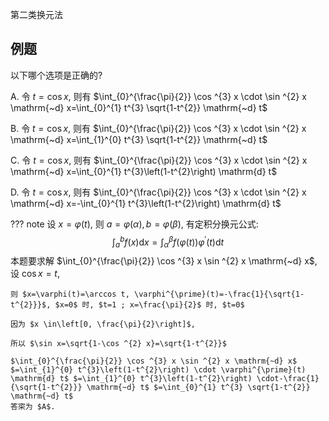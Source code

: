 第二类换元法

## 例题
以下哪个选项是正确的?

A. 令 $t=\cos x$, 则有
$\int_{0}^{\frac{\pi}{2}} \cos ^{3} x \cdot \sin ^{2} x \mathrm{~d} x=\int_{0}^{1} t^{3} \sqrt{1-t^{2}} \mathrm{~d} t$

B. 令 $t=\cos x$, 则有
$\int_{0}^{\frac{\pi}{2}} \cos ^{3} x \cdot \sin ^{2} x \mathrm{~d} x=\int_{1}^{0} t^{3} \sqrt{1-t^{2}} \mathrm{~d} t$

C. 令 $t=\cos x$, 则有
$\int_{0}^{\frac{\pi}{2}} \cos ^{3} x \cdot \sin ^{2} x \mathrm{~d} x=\int_{0}^{1} t^{3}\left(1-t^{2}\right) \mathrm{d} t$

D. 令 $t=\cos x$, 则有 $\int_{0}^{\frac{\pi}{2}} \cos ^{3} x \cdot \sin ^{2} x \mathrm{~d} x=-\int_{0}^{1} t^{3}\left(1-t^{2}\right) \mathrm{d} t$

??? note
    设 $x=\varphi(t)$, 则 $a=\varphi(\alpha), b=\varphi(\beta)$, 有定积分换元公式:
    $$
    \int_{a}^{b} f(x) \mathrm{d} x=\int_{\alpha}^{\beta} f(\varphi(t)) \varphi^{\prime}(t) \mathrm{d} t
    $$
    本题要求解 $\int_{0}^{\frac{\pi}{2}} \cos ^{3} x \sin ^{2} x \mathrm{~d} x$, 设 $\cos x=t$, 

    则 $x=\varphi(t)=\arccos t, \varphi^{\prime}(t)=-\frac{1}{\sqrt{1-t^{2}}}$, $x=0$ 时, $t=1 ; x=\frac{\pi}{2}$ 时, $t=0$

    因为 $x \in\left[0, \frac{\pi}{2}\right]$, 

    所以 $\sin x=\sqrt{1-\cos ^{2} x}=\sqrt{1-t^{2}}$

    $\int_{0}^{\frac{\pi}{2}} \cos ^{3} x \sin ^{2} x \mathrm{~d} x$ $=\int_{1}^{0} t^{3}\left(1-t^{2}\right) \cdot \varphi^{\prime}(t) \mathrm{d} t$ $=\int_{1}^{0} t^{3}\left(1-t^{2}\right) \cdot-\frac{1}{\sqrt{1-t^{2}}} \mathrm{~d} t$ $=\int_{0}^{1} t^{3} \sqrt{1-t^{2}} \mathrm{~d} t$
    答寀为 $A$.